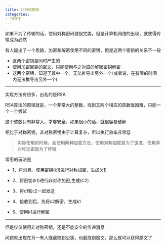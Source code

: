```yaml
---
title: 非对称密码
categories:
- CRYPT
---
```


如果不为了传输的话，使用对称密码就很完美，但是计算机网络的出现，就使得传输成为必然

有人提出了一个思路，加密和解密使用不同的密钥，但是这两个密钥的关系不一般

- 这两个密钥是同时产生的
- 使用加密密钥的密文，只能使用与之对应的解密密钥解密
- 这两个密钥，知道了其中一个，无法推导出另外一个(或者说，在有限的时间内无法推导出另外一个)




--------------

实现方法有很多，出名的是RSA

RSA算法的原理就是，一个非常大的整数，找到其两个相应的质数很困难，只能一个一个尝试

这个整数只有非常大，才够安全，如果很小的话，就很容易破解


相比于对称密钥，非对称密钥由于计算复杂，所以执行效率非常低



> 实际使用的时候，会使用两种加密方法，使用对称加密是为了速度，使用非对称加密是为了传输

 常用的玩法是

- 1、将消息，使用密钥(k1)进行对称加密，生成(c1)

- 2、将密钥(k1)进行非对称加密,生成(C2)

- 3、将c1和c2一起发送

- 4、接收到后，先将c2解密，生成k1

- 5、使用k1进行解密


--------------



但是仅仅使用非对称密钥，还是不能安全的传递消息

问题就出现在万一有人既截取到公钥，也截取到密文，那么就可以获得原文了